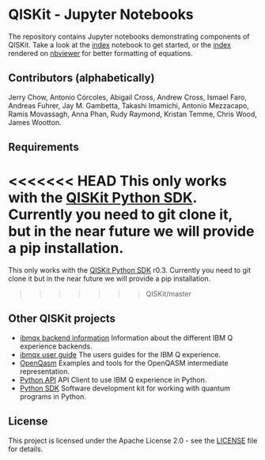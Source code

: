 # QISKit - Jupyter Notebooks


The repository contains Jupyter notebooks demonstrating components of QISKit. Take a look at the [index](index.ipynb) notebook  to get started, or the [index](https://nbviewer.jupyter.org/github/QISKit/qiskit-tutorial/blob/master/index.ipynb) rendered on [nbviewer](https://nbviewer.jupyter.org/) for better formatting of equations.   

## Contributors (alphabetically)

Jerry Chow, Antonio Córcoles, Abigail Cross, Andrew Cross, Ismael Faro, Andreas Fuhrer, Jay M. Gambetta, Takashi Imamichi, Antonio Mezzacapo, Ramis Movassagh, Anna Phan, Rudy Raymond, Kristan Temme, Chris Wood, James Wootton.

## Requirements

<<<<<<< HEAD
This only works with the [QISKit Python SDK](https://github.com/QISKit/qiskit-sdk-py). Currently you need to git clone it, but in the near future we will provide a pip installation.
=======
This only works with the [QISKit Python SDK](https://github.com/QISKit/qiskit-sdk-py) r0.3. Currently you need to git clone it but in the near future we will provide a pip installation.
>>>>>>> QISKit/master

## Other QISKit projects

* [ibmqx backend information](https://github.com/QISKit/ibmqx-backend-information) Information about the different IBM Q experience backends.
* [ibmqx user guide](https://github.com/QISKit/ibmqx-user-guides) The users guides for the IBM Q experience.
* [OpenQasm](https://github.com/QISKit/openqasm) Examples and tools for the OpenQASM intermediate representation.
* [Python API](https://github.com/QISKit/qiskit-api-py) API Client to use IBM Q experience in Python.
* [Python SDK](https://github.com/QISKit/qiskit-sdk-py) Software development kit for working with quantum programs in Python.

## License

This project is licensed under the Apache License 2.0 - see the [LICENSE](LICENSE) file for details.
